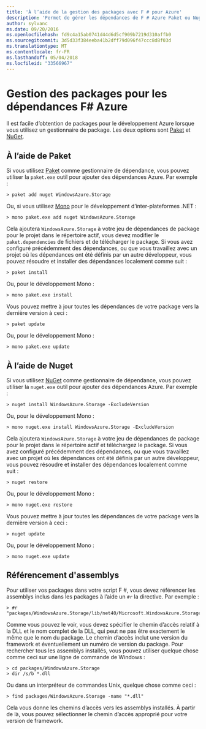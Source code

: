 ```yaml
---
title: 'À l’aide de la gestion des packages avec F # pour Azure'
description: 'Permet de gérer les dépendances de F # Azure Paket ou Nuget'
author: sylvanc
ms.date: 09/20/2016
ms.openlocfilehash: fd9c4a15ab0741d44d6d5cf909b7219d310affb0
ms.sourcegitcommit: 3d5d33f384eeba41b2dff79d096f47ccc8d8f03d
ms.translationtype: MT
ms.contentlocale: fr-FR
ms.lasthandoff: 05/04/2018
ms.locfileid: "33566967"
---
```

# <a name="package-management-for-f-azure-dependencies"></a>Gestion des packages pour les dépendances F# Azure

Il est facile d’obtention de packages pour le développement Azure lorsque vous utilisez un gestionnaire de package. Les deux options sont [Paket](https://fsprojects.github.io/Paket/) et [NuGet](https://www.nuget.org/).

## <a name="using-paket"></a>À l’aide de Paket

Si vous utilisez [Paket](https://fsprojects.github.io/Paket/) comme gestionnaire de dépendance, vous pouvez utiliser la `paket.exe` outil pour ajouter des dépendances Azure. Par exemple :

    > paket add nuget WindowsAzure.Storage

Ou, si vous utilisez [Mono](https://www.mono-project.com/) pour le développement d’inter-plateformes .NET :

    > mono paket.exe add nuget WindowsAzure.Storage

Cela ajoutera `WindowsAzure.Storage` à votre jeu de dépendances de package pour le projet dans le répertoire actif, vous devez modifier le `paket.dependencies` de fichiers et de télécharger le package. Si vous avez configuré précédemment des dépendances, ou que vous travaillez avec un projet où les dépendances ont été définis par un autre développeur, vous pouvez résoudre et installer des dépendances localement comme suit :

    > paket install

Ou, pour le développement Mono :

    > mono paket.exe install

Vous pouvez mettre à jour toutes les dépendances de votre package vers la dernière version à ceci :

    > paket update

Ou, pour le développement Mono :

    > mono paket.exe update

## <a name="using-nuget"></a>À l’aide de Nuget

Si vous utilisez [NuGet](https://www.nuget.org/) comme gestionnaire de dépendance, vous pouvez utiliser la `nuget.exe` outil pour ajouter des dépendances Azure. Par exemple :

    > nuget install WindowsAzure.Storage -ExcludeVersion

Ou, pour le développement Mono :

    > mono nuget.exe install WindowsAzure.Storage -ExcludeVersion

Cela ajoutera `WindowsAzure.Storage` à votre jeu de dépendances de package pour le projet dans le répertoire actif et téléchargez le package. Si vous avez configuré précédemment des dépendances, ou que vous travaillez avec un projet où les dépendances ont été définis par un autre développeur, vous pouvez résoudre et installer des dépendances localement comme suit :

    > nuget restore 

Ou, pour le développement Mono :

    > mono nuget.exe restore

Vous pouvez mettre à jour toutes les dépendances de votre package vers la dernière version à ceci :

    > nuget update

Ou, pour le développement Mono :

    > mono nuget.exe update

## <a name="referencing-assemblies"></a>Référencement d'assemblys

Pour utiliser vos packages dans votre script F #, vous devez référencer les assemblys inclus dans les packages à l’aide un `#r` la directive. Par exemple :

    > #r "packages/WindowsAzure.Storage/lib/net40/Microsoft.WindowsAzure.Storage.dll"

Comme vous pouvez le voir, vous devez spécifier le chemin d’accès relatif à la DLL et le nom complet de la DLL, qui peut ne pas être exactement le même que le nom du package. Le chemin d’accès inclut une version du framework et éventuellement un numéro de version du package. Pour rechercher tous les assemblys installés, vous pouvez utiliser quelque chose comme ceci sur une ligne de commande de Windows :

    > cd packages/WindowsAzure.Storage
    > dir /s/b *.dll

Ou dans un interpréteur de commandes Unix, quelque chose comme ceci :

    > find packages/WindowsAzure.Storage -name "*.dll"

Cela vous donne les chemins d’accès vers les assemblys installés. À partir de là, vous pouvez sélectionner le chemin d’accès approprié pour votre version de framework.
